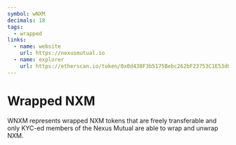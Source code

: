 ```yaml
---
symbol: wNXM
decimals: 18
tags:
  - wrapped
links:
  - name: website
    url: https://nexusmutual.io
  - name: explorer
    url: https://etherscan.io/token/0x0d438F3b5175Bebc262bF23753C1E53d03432bDE
---
```


# Wrapped NXM

WNXM represents wrapped NXM tokens that are freely transferable and only KYC-ed members of the Nexus Mutual are able to wrap and unwrap NXM.
